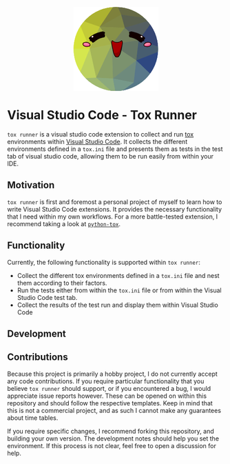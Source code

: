 <p align='center'><img src="extension/img/icon.png" align="center"></p>

# Visual Studio Code - Tox Runner

`tox runner` is a visual studio code extension to collect and run [tox][tox] 
environments within [Visual Studio Code][vscode]. It collects the different 
environments defined in a `tox.ini` file and presents them as tests in the test tab 
of visual studio code, allowing them to be run easily from within your IDE.

## Motivation

`tox runner` is first and foremost a personal project of myself to learn how to write 
Visual Studio Code extensions. It provides the necessary functionality that I need 
within my own workflows. For a more battle-tested extension, I recommend taking a look
at [`python-tox`][python-tox].

## Functionality

Currently, the following functionality is supported within `tox runner`:

* Collect the different tox environments defined in a `tox.ini` file and nest them 
   according to their factors.
* Run the tests either from within the `tox.ini` file or from within the Visual Studio
   Code test tab.
* Collect the results of the test run and display them within Visual Studio Code

## Development

## Contributions

Because this project is primarily a hobby project, I do not currently accept any code
contributions. If you require particular functionality that you believe `tox runner`
should support, or if you encountered a bug, I would appreciate issue reports however.
These can be opened on within this repository and should follow the respective 
templates. Keep in mind that this is not a commercial project, and as such I cannot 
make any guarantees about time tables.

If you require specific changes, I recommend forking this repository, and building your
own version. The development notes should help you set the environment. If this process
is not clear, feel free to open a discussion for help.

[python-tox]: https://marketplace.visualstudio.com/items?itemName=the-compiler.python-tox
[tox]: https://tox.wiki/en/latest/
[vscode]: https://code.visualstudio.com/